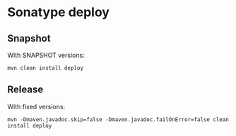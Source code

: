 # Sonatype deploy

## Snapshot

With SNAPSHOT versions:

    mvn clean install deploy 

## Release

With fixed versions:

    mvn -Dmaven.javadoc.skip=false -Dmaven.javadoc.failOnError=false clean install deploy